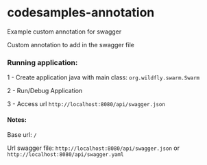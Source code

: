 # codesamples-annotation
Example custom annotation for swagger

Custom annotation to add in the swagger file


### Running application:
1 - Create application java with main class: `org.wildfly.swarm.Swarm`

2 - Run/Debug Application

3 - Access url `http://localhost:8080/api/swagger.json`

#### Notes:
Base url: `/`

Url swagger file: `http://localhost:8080/api/swagger.json` or `http://localhost:8080/api/swagger.yaml`

